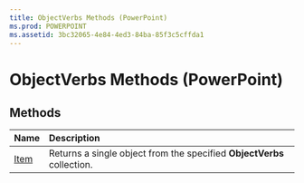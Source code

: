 ```yaml
---
title: ObjectVerbs Methods (PowerPoint)
ms.prod: POWERPOINT
ms.assetid: 3bc32065-4e84-4ed3-84ba-85f3c5cffda1
---
```



# ObjectVerbs Methods (PowerPoint)

## Methods



|**Name**|**Description**|
|:-----|:-----|
|[Item](objectverbs-item-method-powerpoint.md)|Returns a single object from the specified  **ObjectVerbs** collection.|

